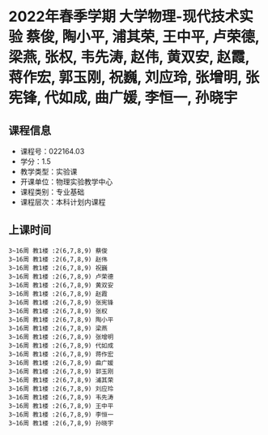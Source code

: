 # 2022年春季学期 大学物理-现代技术实验 蔡俊, 陶小平, 浦其荣, 王中平, 卢荣德, 梁燕, 张权, 韦先涛, 赵伟, 黄双安, 赵霞, 蒋作宏, 郭玉刚, 祝巍, 刘应玲, 张增明, 张宪锋, 代如成, 曲广媛, 李恒一, 孙晓宇






## 课程信息

- 课程号：022164.03
- 学分：1.5
- 教学类型：实验课
- 开课单位：物理实验教学中心
- 课程类别：专业基础
- 课程层次：本科计划内课程

## 上课时间

```
3~16周 教1楼 :2(6,7,8,9) 蔡俊
3~16周 教1楼 :2(6,7,8,9) 赵伟
3~16周 教1楼 :2(6,7,8,9) 祝巍
3~16周 教1楼 :2(6,7,8,9) 卢荣德
3~16周 教1楼 :2(6,7,8,9) 黄双安
3~16周 教1楼 :2(6,7,8,9) 赵霞
3~16周 教1楼 :2(6,7,8,9) 张宪锋
3~16周 教1楼 :2(6,7,8,9) 张权
3~16周 教1楼 :2(6,7,8,9) 陶小平
3~16周 教1楼 :2(6,7,8,9) 梁燕
3~16周 教1楼 :2(6,7,8,9) 张增明
3~16周 教1楼 :2(6,7,8,9) 代如成
3~16周 教1楼 :2(6,7,8,9) 蒋作宏
3~16周 教1楼 :2(6,7,8,9) 曲广媛
3~16周 教1楼 :2(6,7,8,9) 郭玉刚
3~16周 教1楼 :2(6,7,8,9) 浦其荣
3~16周 教1楼 :2(6,7,8,9) 刘应玲
3~16周 教1楼 :2(6,7,8,9) 韦先涛
3~16周 教1楼 :2(6,7,8,9) 王中平
3~16周 教1楼 :2(6,7,8,9) 李恒一
3~16周 教1楼 :2(6,7,8,9) 孙晓宇
```

